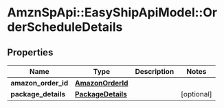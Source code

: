 # AmznSpApi::EasyShipApiModel::OrderScheduleDetails

## Properties
Name | Type | Description | Notes
------------ | ------------- | ------------- | -------------
**amazon_order_id** | [**AmazonOrderId**](AmazonOrderId.md) |  | 
**package_details** | [**PackageDetails**](PackageDetails.md) |  | [optional] 


